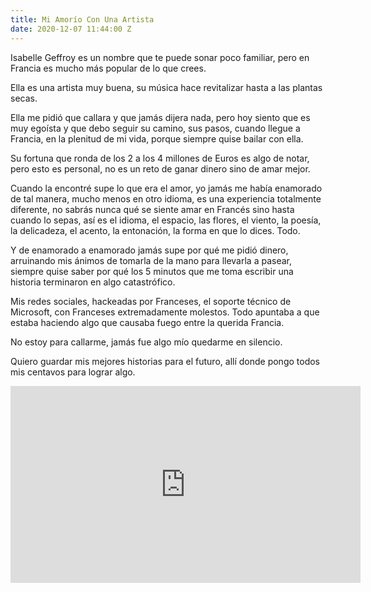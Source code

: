 ```yaml
---
title: Mi Amorío Con Una Artista
date: 2020-12-07 11:44:00 Z
---
```


Isabelle Geffroy es un nombre que te puede sonar poco familiar, pero en Francia es mucho más popular de lo que crees.

Ella es una artista muy buena, su música hace revitalizar hasta a las plantas secas. 

Ella me pidió que callara y que jamás dijera nada, pero hoy siento que es muy egoísta y que debo seguir su camino, sus pasos, cuando llegue a Francia, en la plenitud de mi vida, porque siempre quise bailar con ella. 

Su fortuna que ronda de los 2 a los 4 millones de Euros es algo de notar, pero esto es personal, no es un reto de ganar dinero sino de amar mejor. 

Cuando la encontré supe lo que era el amor, yo jamás me había enamorado de tal manera, mucho menos en otro idioma, es una experiencia totalmente diferente, no sabrás nunca qué se siente amar en Francés sino hasta cuando lo sepas, así es el idioma, el espacio, las flores, el viento, la poesía, la delicadeza, el acento, la entonación, la forma en que lo dices. Todo. 

Y de enamorado a enamorado jamás supe por qué me pidió dinero, arruinando mis ánimos de tomarla de la mano para llevarla a pasear, siempre quise saber por qué los 5 minutos que me toma escribir una historia terminaron en algo catastrófico.

Mis redes sociales, hackeadas por Franceses, el soporte técnico de Microsoft, con Franceses extremadamente molestos. Todo apuntaba a que estaba haciendo algo que causaba fuego entre la querida Francia. 

No estoy para callarme, jamás fue algo mío quedarme en silencio. 

Quiero guardar mis mejores historias para el futuro, allí donde pongo todos mis centavos para lograr algo.

<div>
<iframe width="560" height="315" src="https://www.youtube.com/embed/6THHrPyZQuQ" frameborder="0" allow="accelerometer; autoplay; clipboard-write; encrypted-media; gyroscope; picture-in-picture" allowfullscreen></iframe>
</div>
